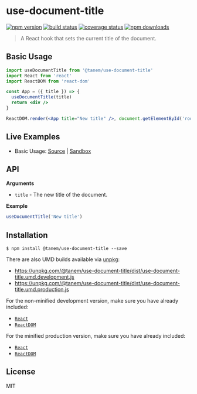 # use-document-title

[![npm version][npmv-image]][npmv-url]
[![build status][travis-image]][travis-url]
[![coverage status][codecov-image]][codecov-url]
[![npm downloads][npmd-image]][npmd-url]

> A React hook that sets the current title of the document.

## Basic Usage

```jsx
import useDocumentTitle from '@tanem/use-document-title'
import React from 'react'
import ReactDOM from 'react-dom'

const App = ({ title }) => {
  useDocumentTitle(title)
  return <div />
}

ReactDOM.render(<App title="New title" />, document.getElementById('root'))
```

## Live Examples

- Basic Usage: [Source](https://github.com/tanem/use-document-title/tree/master/examples/basic-usage) | [Sandbox](https://codesandbox.io/s/github/tanem/use-document-title/tree/master/examples/basic-usage)

## API

**Arguments**

- `title` - The new title of the document.

**Example**

```jsx
useDocumentTitle('New title')
```

## Installation

```
$ npm install @tanem/use-document-title --save
```

There are also UMD builds available via [unpkg](https://unpkg.com/):

- https://unpkg.com/@tanem/use-document-title/dist/use-document-title.umd.development.js
- https://unpkg.com/@tanem/use-document-title/dist/use-document-title.umd.production.js

For the non-minified development version, make sure you have already included:

- [`React`](https://unpkg.com/react/umd/react.development.js)
- [`ReactDOM`](https://unpkg.com/react-dom/umd/react-dom.development.js)

For the minified production version, make sure you have already included:

- [`React`](https://unpkg.com/react/umd/react.production.min.js)
- [`ReactDOM`](https://unpkg.com/react-dom/umd/react-dom.production.min.js)

## License

MIT

[npmv-image]: https://img.shields.io/npm/v/@tanem/use-document-title.svg?style=flat-square
[npmv-url]: https://www.npmjs.com/package/@tanem/use-document-title
[travis-image]: https://img.shields.io/travis/tanem/use-document-title/master.svg?style=flat-square
[travis-url]: https://travis-ci.org/tanem/use-document-title
[codecov-image]: https://img.shields.io/codecov/c/github/tanem/use-document-title.svg?style=flat-square
[codecov-url]: https://codecov.io/gh/tanem/use-document-title
[npmd-image]: https://img.shields.io/npm/dm/@tanem/use-document-title.svg?style=flat-square
[npmd-url]: https://www.npmjs.com/package/@tanem/use-document-title
